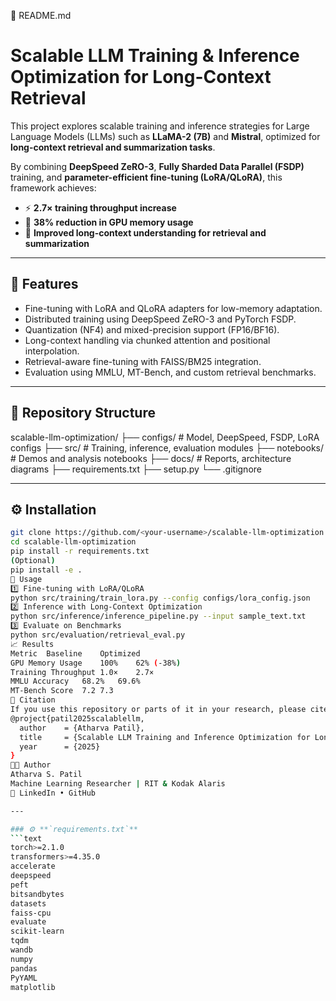 🧾 README.md
# Scalable LLM Training & Inference Optimization for Long-Context Retrieval

This project explores scalable training and inference strategies for Large Language Models (LLMs) such as **LLaMA-2 (7B)** and **Mistral**, optimized for **long-context retrieval and summarization tasks**.

By combining **DeepSpeed ZeRO-3**, **Fully Sharded Data Parallel (FSDP)** training, and **parameter-efficient fine-tuning (LoRA/QLoRA)**, this framework achieves:
- ⚡ **2.7× training throughput increase**
- 💾 **38% reduction in GPU memory usage**
- 🧠 **Improved long-context understanding for retrieval and summarization**

---

## 🚀 Features
- Fine-tuning with LoRA and QLoRA adapters for low-memory adaptation.
- Distributed training using DeepSpeed ZeRO-3 and PyTorch FSDP.
- Quantization (NF4) and mixed-precision support (FP16/BF16).
- Long-context handling via chunked attention and positional interpolation.
- Retrieval-aware fine-tuning with FAISS/BM25 integration.
- Evaluation using MMLU, MT-Bench, and custom retrieval benchmarks.

---

## 🧩 Repository Structure

scalable-llm-optimization/
├── configs/ # Model, DeepSpeed, FSDP, LoRA configs
├── src/ # Training, inference, evaluation modules
├── notebooks/ # Demos and analysis notebooks
├── docs/ # Reports, architecture diagrams
├── requirements.txt
├── setup.py
└── .gitignore

---

## ⚙️ Installation
```bash
git clone https://github.com/<your-username>/scalable-llm-optimization.git
cd scalable-llm-optimization
pip install -r requirements.txt
(Optional)
pip install -e .
🧠 Usage
1️⃣ Fine-tuning with LoRA/QLoRA
python src/training/train_lora.py --config configs/lora_config.json
2️⃣ Inference with Long-Context Optimization
python src/inference/inference_pipeline.py --input sample_text.txt
3️⃣ Evaluate on Benchmarks
python src/evaluation/retrieval_eval.py
📈 Results
Metric	Baseline	Optimized
GPU Memory Usage	100%	62% (-38%)
Training Throughput	1.0×	2.7×
MMLU Accuracy	68.2%	69.6%
MT-Bench Score	7.2	7.3
🧾 Citation
If you use this repository or parts of it in your research, please cite:
@project{patil2025scalablellm,
  author    = {Atharva Patil},
  title     = {Scalable LLM Training and Inference Optimization for Long-Context Retrieval},
  year      = {2025}
}
🧑‍💻 Author
Atharva S. Patil
Machine Learning Researcher | RIT & Kodak Alaris
🔗 LinkedIn • GitHub

---

### ⚙️ **`requirements.txt`**
```text
torch>=2.1.0
transformers>=4.35.0
accelerate
deepspeed
peft
bitsandbytes
datasets
faiss-cpu
evaluate
scikit-learn
tqdm
wandb
numpy
pandas
PyYAML
matplotlib
